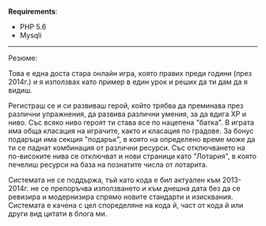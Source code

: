 **Requirements**:
- PHP 5.6
- Mysqli 

------------

Резюме:

Това е една доста стара онлайн игра, която правих преди години (през 2014г.) и я използвах като пример в един урок и реших да ти дам да я видиш.

Регистраш се и си развиваш герой, който трябва да преминава през различни упражнения, да развива различни умения, за да вдига XP и ниво. Със всяко ниво героят ти става все по нацепена "батка". В играта има обща класация на играчите, както и класация по градове. За бонус подаръци има секция "подарък", в която на определено време може да ти се паднат комбинация от различни ресурси. Със отключването на по-високите нива се отключват и нови страници като "Лотария", в която печелиш ресурси на база на познатите числа от лотарита.


Системата не се поддържа, тъй като кода е бил актуален към 2013-2014г. не се препоръчва използването и към днешна дата без да се ревизира и модернизира спрямо новите стандарти и изисквания. Системата е качена с цел споределяне на кода й, част от кода й или други вид цитати в блога ми. 